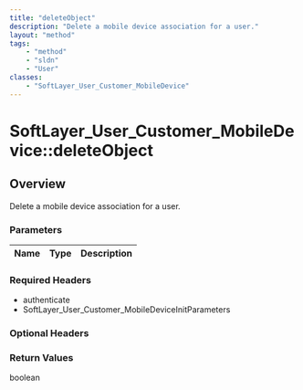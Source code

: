 ```yaml
---
title: "deleteObject"
description: "Delete a mobile device association for a user."
layout: "method"
tags:
    - "method"
    - "sldn"
    - "User"
classes:
    - "SoftLayer_User_Customer_MobileDevice"
---
```

# SoftLayer_User_Customer_MobileDevice::deleteObject
## Overview 
Delete a mobile device association for a user. 

### Parameters 
|Name | Type | Description |
| --- | --- | --- |


### Required Headers
* authenticate
* SoftLayer_User_Customer_MobileDeviceInitParameters

### Optional Headers

### Return Values
boolean

